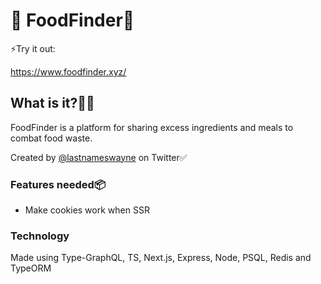 # 🍎 FoodFinder🍎

⚡️Try it out:

https://www.foodfinder.xyz/

## What is it?🤔🔗

FoodFinder is a platform for sharing excess ingredients and meals to combat food waste.

Created by <a href="https://www.twitter.com/lastnameswayne">@lastnameswayne</a> on Twitter✅

### Features needed📦

- Make cookies work when SSR

### Technology

Made using Type-GraphQL, TS, Next.js, Express, Node, PSQL, Redis and TypeORM
